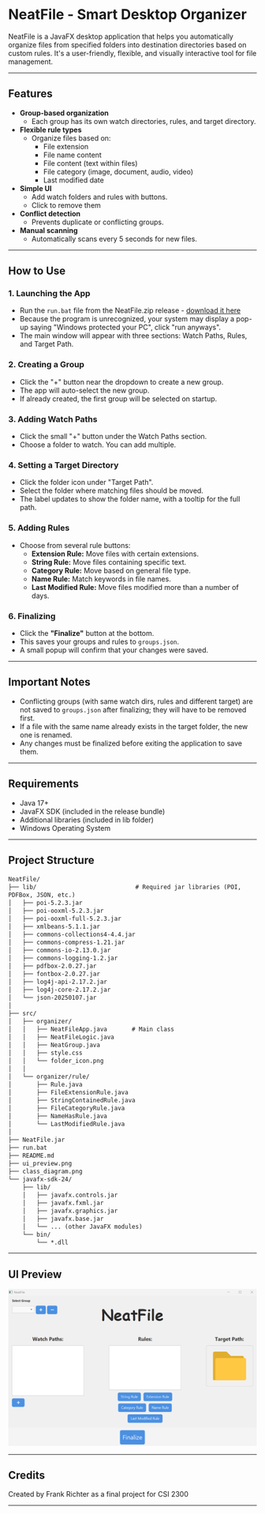 # NeatFile - Smart Desktop Organizer

NeatFile is a JavaFX desktop application that helps you automatically organize files from specified folders into destination directories based on custom rules. It's a user-friendly, flexible, and visually interactive tool for file management.

---

## Features

- **Group-based organization**
  - Each group has its own watch directories, rules, and target directory.
- **Flexible rule types**
  - Organize files based on:
    - File extension
    - File name content
    - File content (text within files)
    - File category (image, document, audio, video)
    - Last modified date
- **Simple UI**
  - Add watch folders and rules with buttons.
  - Click to remove them
- **Conflict detection**
  - Prevents duplicate or conflicting groups.
- **Manual scanning**
  - Automatically scans every 5 seconds for new files.

---

## How to Use

### 1. Launching the App
- Run the `run.bat` file from the NeatFile.zip release - [download it here](https://github.com/frankthegamer/CSI_2300_Project/releases/download/v1.0/NeatFile.zip)
- Because the program is unrecognized, your system may display a pop-up saying "Windows protected your PC", click "run anyways".
- The main window will appear with three sections: Watch Paths, Rules, and Target Path.

### 2. Creating a Group
- Click the "+" button near the dropdown to create a new group.
- The app will auto-select the new group.
- If already created, the first group will be selected on startup.

### 3. Adding Watch Paths
- Click the small "+" button under the Watch Paths section.
- Choose a folder to watch. You can add multiple.

### 4. Setting a Target Directory
- Click the folder icon under "Target Path".
- Select the folder where matching files should be moved.
- The label updates to show the folder name, with a tooltip for the full path.

### 5. Adding Rules
- Choose from several rule buttons:
  - **Extension Rule:** Move files with certain extensions.
  - **String Rule:** Move files containing specific text.
  - **Category Rule:** Move based on general file type.
  - **Name Rule:** Match keywords in file names.
  - **Last Modified Rule:** Move files modified more than a number of days.

### 6. Finalizing
- Click the **"Finalize"** button at the bottom.
- This saves your groups and rules to `groups.json`.
- A small popup will confirm that your changes were saved.

---

## Important Notes

- Conflicting groups (with same watch dirs, rules and different target) are not saved to `groups.json` after finalizing; they will have to be removed first.
- If a file with the same name already exists in the target folder, the new one is renamed.
- Any changes must be finalized before exiting the application to save them.

---

## Requirements

- Java 17+
- JavaFX SDK (included in the release bundle)
- Additional libraries (included in lib folder)
- Windows Operating System

---

## Project Structure
```
NeatFile/
├── lib/                            # Required jar libraries (POI, PDFBox, JSON, etc.)
│   ├── poi-5.2.3.jar
│   ├── poi-ooxml-5.2.3.jar
│   ├── poi-ooxml-full-5.2.3.jar
│   ├── xmlbeans-5.1.1.jar
│   ├── commons-collections4-4.4.jar
│   ├── commons-compress-1.21.jar
│   ├── commons-io-2.13.0.jar
│   ├── commons-logging-1.2.jar
│   ├── pdfbox-2.0.27.jar
│   ├── fontbox-2.0.27.jar
│   ├── log4j-api-2.17.2.jar
│   ├── log4j-core-2.17.2.jar
│   └── json-20250107.jar
│
├── src/
│   ├── organizer/
│   │   ├── NeatFileApp.java       # Main class
│   │   ├── NeatFileLogic.java
│   │   ├── NeatGroup.java
│   │   ├── style.css
│   │   └── folder_icon.png
│   │
│   └── organizer/rule/
│       ├── Rule.java
│       ├── FileExtensionRule.java
│       ├── StringContainedRule.java
│       ├── FileCategoryRule.java
│       ├── NameHasRule.java
│       └── LastModifiedRule.java
│
├── NeatFile.jar                   
├── run.bat                                   
├── README.md                      
├── ui_preview.png                
├── class_diagram.png              
└── javafx-sdk-24/                 
    ├── lib/
    │   ├── javafx.controls.jar
    │   ├── javafx.fxml.jar
    │   ├── javafx.graphics.jar
    │   ├── javafx.base.jar
    │   └── ... (other JavaFX modules)
    └── bin/
        └── *.dll
```
---

## UI Preview

![UI Preview](ui_preview.png)

---

## Credits

Created by Frank Richter as a final project for CSI 2300

---
